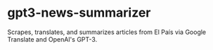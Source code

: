 # gpt3-news-summarizer
Scrapes, translates, and summarizes articles from El País via Google Translate and OpenAI's GPT-3.
